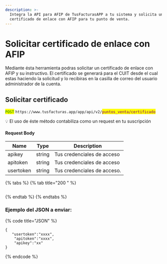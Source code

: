```yaml
---
description: >-
  Integra la API para AFIP de TusFacturasAPP a tu sistema y solicita un nuevo
  certificado de enlace con AFIP para tu punto de venta.
---
```


# Solicitar certificado de enlace con AFIP

Mediante ésta herramienta podras solicitar un certificado de enlace con AFIP y su instructivo. El certificado se generará para el CUIT desde el cual estas haciendo la solicitud y lo recibiras en la casilla de correo del usuario administrador de la cuenta.

## Solicitar certificado

<mark style="color:green;">`POST`</mark> `https://www.tusfacturas.app/app/api/v2/`<mark style="color:purple;">`puntos_venta/certificado`</mark>

💡 El uso de éste método  contabiliza como un request en tu suscripción

#### Request Body

| Name      | Type   | Description                 |
| --------- | ------ | --------------------------- |
| apikey    | string | Tus credenciales de acceso  |
| apitoken  | string | Tus credenciales de acceso  |
| usertoken | string | Tus credenciales de acceso. |

{% tabs %}
{% tab title="200 " %}
```
```
{% endtab %}
{% endtabs %}

### Ejemplo del JSON a enviar:

{% code title="JSON" %}
```
{
   "usertoken":"xxxx",
    "apitoken":"xxxx",
    "apikey":"xx" 
}
```
{% endcode %}


